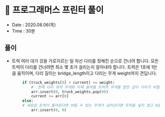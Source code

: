 # 🐶 프로그래머스 프린터 풀이
- Date : 2020.08.06(목)
- Time : 30분

## 풀이

- 트럭 여러 대가 강을 가로지르는 일 차선 다리를 정해진 순으로 건너려 합니다. 모든 트럭이 다리를 건너려면 최소 몇 초가 걸리는지 알아내야 합니다. 트럭은 1초에 1만큼 움직이며, 다리 길이는 bridge_length이고 다리는 무게 weight까지 견딥니다.

```python
        if (truck_weights[0] + current) <= weight:
            #  현재 다리 위의 무게와 이제 들어올 트럭의 무게를 합친 값이 다리가 버틸 수 있는 값이면 트럭을 다리에 넣는다.
            arr.insert(0, truck_weights.pop(0))
            current += arr[0]
        else:
        # 새로운 트럭이 들어온다면 버틸 수 있는 무게가 넘어선다면 트럭을 넣지 않고 0을 삽입한다~
            arr.insert(0, 0)
```

